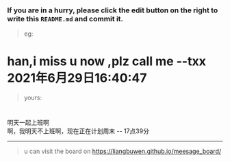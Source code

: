 ### If you are in a hurry, please click the edit button on the right to write this `README.md` and commit it.
> eg:
# han,i miss u now ,plz call me   --txx 2021年6月29日16:40:47
> yours:
#

明天一起上班啊  
啊，我明天不上班啊，现在正在计划周末 -- 17点39分


***
> u can visit the board on <https://liangbuwen.github.io/meesage_board/>    
